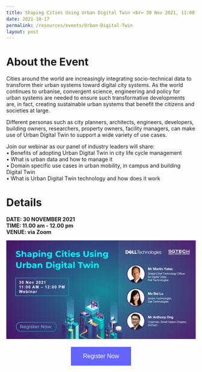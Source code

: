 ```yaml
---
title: Shaping Cities Using Urban Digital Twin <br> 30 Nov 2021, 11:00 am
date: 2021-10-17
permalink: /resources/events/Urban-Digital-Twin
layout: post
---
```

# About the Event

Cities around the world are increasingly integrating socio-technical data to transform their urban systems toward digital city systems. As the world continues to urbanise, convergent science, engineering and policy for urban systems are needed to ensure such transformative developments are, in fact, creating sustainable urban systems that benefit the citizens and societies at large.

Different personas such as city planners, architects, engineers, developers, building owners, researchers, property owners, facility managers, can make use of Urban Digital Twin to support a wide variety of use cases.

Join our webinar as our panel of industry leaders will share: <br>
•	Benefits of adopting Urban Digital Twin in city life cycle management <br>
•	What is urban data and how to manage it <br>
•	Domain specific use cases in urban mobility, in campus and building Digital Twin <br>
•	What is Urban Digital Twin technology and how does it work

# Details
**DATE: 30 NOVEMBER 2021 <br> 
TIME: 11.00 am - 12.00 pm <br> 
VENUE: via Zoom**

![Urban Digital Twin](/images/events/events/Urban%20Digital%20Twin.png)


<style>
#register {
  background-color: #0000ff;
  border: none;
  color: white;
  padding: 16px 32px;
  text-align: center;
  font-size: 16px;
  margin: 4px 2px;
  opacity: 0.6;
  transition: 0.3s;
  display: inline-block;
  text-decoration: none;
  cursor: pointer;
}
</style>

<center><a href="https://bit.ly/2ZooBqQ " target="_blank"><button id="register" class="btn">Register Now</button></a></center>